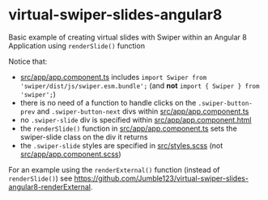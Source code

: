 # virtual-swiper-slides-angular8
Basic example of creating virtual slides with Swiper within an Angular 8 Application using <code>renderSlide()</code> function

Notice that:
<ul>
  <li><a href="src/app/app.component.ts">src/app/app.component.ts</a> includes <code>import Swiper from 'swiper/dist/js/swiper.esm.bundle';</code> (and <strong>not</strong> <code>import { Swiper } from 'swiper';</code>)</li>
  <li>there is no need of a function to handle clicks on the <code>.swiper-button-prev</code> and <code>.swiper-button-next</code> divs within <a href="src/app/app.component.ts">src/app/app.component.ts</a></li>
  <li>no <code>.swiper-slide</code> div is specified within <a href="src/app/app.component.html">src/app/app.component.html</a></li>
  <li>the <code>renderSlide()</code> function in <a href="src/app/app.component.ts">src/app/app.component.ts</a> sets the swiper-slide class on the div it returns
  <li>the <code>.swiper-slide</code> styles are specified in <a href="src/styles.scss">src/styles.scss</a> (not <a href="src/app/app.component.scss">src/app/app.component.scss</a>)</li>
</ul>

For an example using the <code>renderExternal()</code> function (instead of <code>renderSlide()</code>) see https://github.com/Jumble123/virtual-swiper-slides-angular8-renderExternal.
